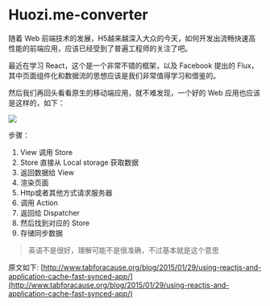 # Huozi.me-converter

随着 Web 前端技术的发展，H5越来越深入大众的今天，如何开发出流畅快速高性能的前端应用，应该已经受到了普遍工程师的关注了吧。

最近在学习 React，这个是一个非常不错的框架，以及 Facebook 提出的 Flux，其中页面组件化和数据流的思想应该是我们非常值得学习和借鉴的。

然后我们再回头看看原生的移动端应用，就不难发现，一个好的 Web 应用也应该是这样的，如下：

![](http://7xqq2a.com1.z0.glb.clouddn.com/FoGhtLl7T7HWWtOHsPCXukP1Ln5_)

步骤：

1. View 调用 Store
2. Store 直接从 Local storage 获取数据
3. 返回数据给 View
4. 渲染页面
5. Http或者其他方式请求服务器
6. 调用 Action
7. 返回给 Dispatcher
8. 然后找到对应的 Store
9. 存储同步数据

> 英语不是很好，理解可能不是很准确，不过基本就是这个意思

原文如下: [http://www.tabforacause.org/blog/2015/01/29/using-reactjs-and-application-cache-fast-synced-app/](http://www.tabforacause.org/blog/2015/01/29/using-reactjs-and-application-cache-fast-synced-app/)
